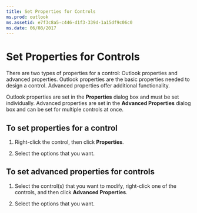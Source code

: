 ```yaml
---
title: Set Properties for Controls
ms.prod: outlook
ms.assetid: e7f3c8a5-c446-d1f3-339d-1a15df9c06c0
ms.date: 06/08/2017
---
```



# Set Properties for Controls

There are two types of properties for a control: Outlook properties and advanced properties. Outlook properties are the basic properties needed to design a control. Advanced properties offer additional functionality.

Outlook properties are set in the **Properties** dialog box and must be set individually. Advanced properties are set in the **Advanced Properties** dialog box and can be set for multiple controls at once.

## To set properties for a control


1. Right-click the control, then click **Properties**. 
    
2. Select the options that you want.
    

## To set advanced properties for controls


1. Select the control(s) that you want to modify, right-click one of the controls, and then click **Advanced Properties**. 
    
2. Select the options that you want.
    

